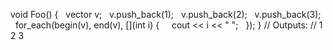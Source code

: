 void Foo()
{
  vector<int> v;
  v.push_back(1);
  v.push_back(2);
  v.push_back(3);
  for_each(begin(v), end(v), [](int i) {
    cout << i << " ";
  });
}
// Outputs:
// 1 2 3
